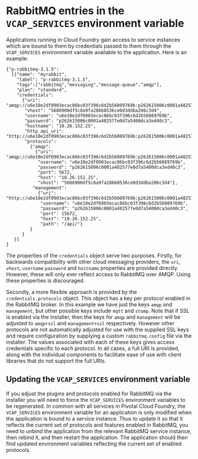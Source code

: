 # RabbitMQ entries in the `VCAP_SERVICES` environment variable

Applications running in Cloud Foundry gain access to service instances
which are bound to them by credentials passed to them through the
`VCAP_SERVICES` environment variable available to the application.
Here is an example:

    {"p-rabbitmq-3.1.5":
      [{"name": "myrabbit",
        "label": "p-rabbitmq-3.1.5",
        "tags":["rabbitmq","messaging","message-queue","amqp"],
        "plan": "standard",
        "credentials":
          {"uri": "amqp://u6e10e2df0903ecac86bc03f396c6d2b56089769b:p262615006c0001a482577e0d7a5400dca3ed40c3@10.26.152.25/5686900df5c8a9fa28668536ce0d3ddba206c3d4",
           "vhost": "5686900df5c8a9fa28668536ce0d3ddba206c3d4",
           "username": "u6e10e2df0903ecac86bc03f396c6d2b56089769b",
           "password": "p262615006c0001a482577e0d7a5400dca3ed40c3",
           "hostname": "10.26.152.25",
           "http_api_uri": "http://u6e10e2df0903ecac86bc03f396c6d2b56089769b:p262615006c0001a482577e0d7a5400dca3ed40c3@10.26.152.25:15672/api/",
           "protocols":
             {"amqp":
               {"uri": "amqp://u6e10e2df0903ecac86bc03f396c6d2b56089769b:p262615006c0001a482577e0d7a5400dca3ed40c3@10.26.152.25:5672/5686900df5c8a9fa28668536ce0d3ddba206c3d4",
                "username": "u6e10e2df0903ecac86bc03f396c6d2b56089769b",
                "password": "p262615006c0001a482577e0d7a5400dca3ed40c3",
                "port": 5672,
                "host": "10.26.152.25",
                "vhost": "5686900df5c8a9fa28668536ce0d3ddba206c3d4"},
              "management":
                {"uri": "http://u6e10e2df0903ecac86bc03f396c6d2b56089769b:p262615006c0001a482577e0d7a5400dca3ed40c3@10.26.152.25:15672/api/",
                 "username": "u6e10e2df0903ecac86bc03f396c6d2b56089769b",
                 "password": "p262615006c0001a482577e0d7a5400dca3ed40c3",
                 "port": 15672,
                 "host": "10.26.152.25",
                 "path": "/api/"}
             }
          }
       }]
    }

The properties of the `credentials` object serve two
purposes. Firstly, for backwards compatibility with other cloud
messaging providers, the `uri`, `vhost`, `username` `password` and
`hostname` properties are provided directly. However, these will only
ever reflect access to RabbitMQ over AMQP. Using these properties is
discouraged.

Secondly, a more flexible approach is provided by the
`credentials.protocols` object. This object has a key per protocol
enabled in the RabbitMQ broker. In this example we have just the keys
`amqp` and `management`, but other possible keys include `mqtt` and
`stomp`. Note that if SSL is enabled via the installer, then the keys
for `amqp` and `management` will be adjusted to `amqp+ssl` and
`management+ssl` respectively. However other protocols are not
automatically adjusted for use with the supplied SSL keys and require
configuration by supplying a custom `rabbitmq.config` file via the
installer. The values associated with each of these keys gives access
credentials specific to each protocol. In all cases, a full URI is
provided, along with the individual components to facilitate ease of
use with client libraries that do not support the full URIs.


## Updating the `VCAP_SERVICES` environment variable

If you adjust the plugins and protocols enabled for RabbitMQ via the
installer you will need to force the `VCAP_SERVICES` environment
variables to be regenerated. In common with all services in Pivotal
Cloud Foundry, the `VCAP_SERVICES` environment variable for an
application is only modified when the application is bound to a
service instance. Thus to update it so that it reflects the current
set of protocols and features enabled in RabbitMQ, you need to unbind
the application from the relevant RabbitMQ service instance, then
rebind it, and then restart the application. The application should
then find updated environment variables reflecting the current set of
enabled protocols.
